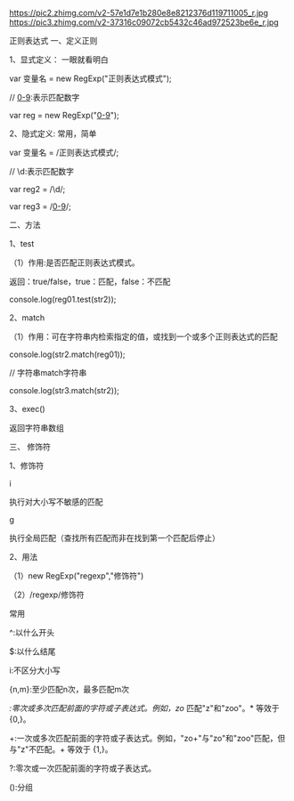 https://pic2.zhimg.com/v2-57e1d7e1b280e8e8212376d119711005_r.jpg
https://pic3.zhimg.com/v2-37316c09072cb5432c46ad972523be6e_r.jpg

正则表达式
一、定义正则

1、显式定义： 一眼就看明白

var 变量名 = new RegExp("正则表达式模式");

// [0-9]:表示匹配数字

var reg = new RegExp("[0-9]");

2、隐式定义: 常用，简单

var 变量名 = /正则表达式模式/;

// \d:表示匹配数字

var reg2 = /\d/;

var reg3 = /[0-9]/;

二、方法

1、test

（1）作用:是否匹配正则表达式模式。

返回：true/false，true：匹配，false：不匹配

console.log(reg01.test(str2));

2、match

（1）作用：可在字符串内检索指定的值，或找到一个或多个正则表达式的匹配

console.log(str2.match(reg01));

// 字符串match字符串

console.log(str3.match(str2));

3、exec()

返回字符串数组

三、 修饰符

1、修饰符

i

执行对大小写不敏感的匹配

g

执行全局匹配（查找所有匹配而非在找到第一个匹配后停止）

2、用法

（1）new RegExp("regexp","修饰符")

（2）/regexp/修饰符

常用

^:以什么开头

$:以什么结尾

[a-zA-Z]:可以包含字母（不区分大小写）

[0-9]:匹配数字

i:不区分大小写

{n,m}:至少匹配n次，最多匹配m次

*:零次或多次匹配前面的字符或子表达式。例如，zo* 匹配"z"和"zoo"。* 等效于 {0,}。

+:一次或多次匹配前面的字符或子表达式。例如，"zo+"与"zo"和"zoo"匹配，但与"z"不匹配。+ 等效于 {1,}。

?:零次或一次匹配前面的字符或子表达式。

():分组
